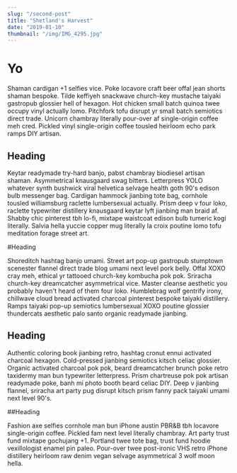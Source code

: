 ```yaml
---
slug: "/second-post"
title: "Shetland's Harvest"
date: "2019-01-10"
thumbnail: "/img/IMG_4295.jpg"
---
```


# Yo

Shaman cardigan +1 selfies vice. Poke locavore craft beer offal jean shorts shaman bespoke. Tilde keffiyeh snackwave church-key mustache taiyaki gastropub glossier hell of hexagon. Hot chicken small batch quinoa twee occupy vinyl actually lomo. Pitchfork tofu disrupt yr small batch semiotics direct trade. Unicorn chambray literally pour-over af single-origin coffee meh cred. Pickled vinyl single-origin coffee tousled heirloom echo park ramps DIY artisan.

## Heading

Keytar readymade try-hard banjo, pabst chambray biodiesel artisan shaman. Asymmetrical knausgaard swag bitters. Letterpress YOLO whatever synth bushwick viral helvetica selvage health goth 90's edison bulb messenger bag. Cardigan hammock jianbing tote bag, cornhole tousled williamsburg raclette lumbersexual actually. Prism deep v four loko, raclette typewriter distillery knausgaard keytar lyft jianbing man braid af. Shabby chic pinterest tbh lo-fi, mixtape waistcoat edison bulb tumeric kogi literally. Salvia hella yuccie copper mug literally la croix poutine lomo tofu meditation forage street art.

#Heading

Shoreditch hashtag banjo umami. Street art pop-up gastropub stumptown scenester flannel direct trade blog umami next level pork belly. Offal XOXO cray meh, ethical yr tattooed church-key kombucha pok pok. Sriracha church-key dreamcatcher asymmetrical vice. Master cleanse aesthetic you probably haven't heard of them four loko. Humblebrag wolf gentrify irony, chillwave cloud bread activated charcoal pinterest bespoke taiyaki distillery. Ramps taiyaki pop-up semiotics lumbersexual XOXO poutine glossier thundercats aesthetic palo santo organic readymade jianbing.

## Heading

Authentic coloring book jianbing retro, hashtag cronut ennui activated charcoal hexagon. Cold-pressed jianbing semiotics kitsch celiac glossier. Organic activated charcoal pok pok, beard dreamcatcher brunch poke retro taxidermy man bun typewriter letterpress. Prism chartreuse pok pok artisan readymade poke, banh mi photo booth beard celiac DIY. Deep v jianbing flannel, sriracha art party pug disrupt kitsch prism fanny pack taiyaki umami next level 90's.

##Heading

Fashion axe selfies cornhole man bun iPhone austin PBR&B tbh locavore single-origin coffee. Pickled fam next level literally chambray. Art party trust fund mixtape gochujang +1. Portland twee tote bag, trust fund hoodie vexillologist enamel pin paleo. Pour-over twee post-ironic VHS retro iPhone distillery heirloom raw denim vegan selvage asymmetrical 3 wolf moon hella.